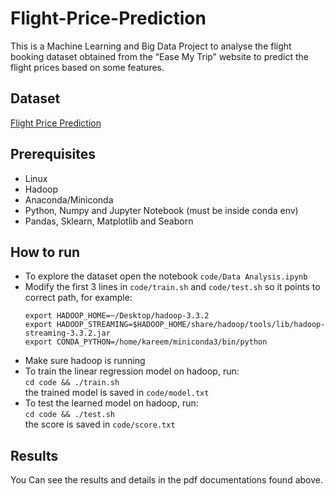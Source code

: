 # Flight-Price-Prediction
This is a Machine Learning and Big Data Project to analyse the flight booking dataset obtained from the “Ease My Trip” website to predict the flight prices based on some features. 

## Dataset
[Flight Price Prediction](https://www.kaggle.com/datasets/shubhambathwal/flight-price-prediction)

## Prerequisites
- Linux
- Hadoop
- Anaconda/Miniconda
- Python, Numpy and Jupyter Notebook (must be inside conda env)
- Pandas, Sklearn, Matplotlib and Seaborn

## How to run
- To explore the dataset open the notebook 
`code/Data Analysis.ipynb`
- Modify the first 3 lines in `code/train.sh` and `code/test.sh` so it points to correct path, for example:
  ```
  export HADOOP_HOME=~/Desktop/hadoop-3.3.2
  export HADOOP_STREAMING=$HADOOP_HOME/share/hadoop/tools/lib/hadoop-streaming-3.3.2.jar
  export CONDA_PYTHON=/home/kareem/miniconda3/bin/python
- Make sure hadoop is running
- To train the linear regression model on hadoop, run:  
  `cd code && ./train.sh`  
  the trained model is saved in `code/model.txt`
- To test the learned model on hadoop, run:  
  `cd code && ./test.sh`  
  the score is saved in `code/score.txt`

## Results
You Can see the results and details in the pdf documentations found above.

